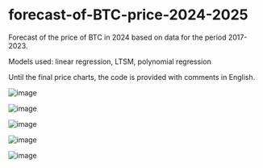 # forecast-of-BTC-price-2024-2025
Forecast of the price of BTC in 2024 based on data for the period 2017-2023.

Models used: linear regression, LTSM, polynomial regression

Until the final price charts, the code is provided with comments in English.

![image](https://github.com/gppoleshkin/forecast-of-BTC-price-2024-2025/assets/150899409/6962ddf3-fc60-4af1-a6f5-cc96d59b209c)



![image](https://github.com/gppoleshkin/forecast-of-BTC-price-2024-2025/assets/150899409/6b364ffd-ba3f-4a8e-bbd6-ed587780bebd)


![image](https://github.com/gppoleshkin/forecast-of-BTC-price-2024-2025/assets/150899409/1ef38ccb-76ca-48a2-b2b8-6766d63954ba)


![image](https://github.com/gppoleshkin/forecast-of-BTC-price-2024-2025/assets/150899409/83880b0d-1483-41ed-986b-37da318ca67d)

![image](https://github.com/gppoleshkin/forecast-of-BTC-price-2024-2025/assets/150899409/dec279ea-ef63-4401-aacd-ce51616cfa14)



